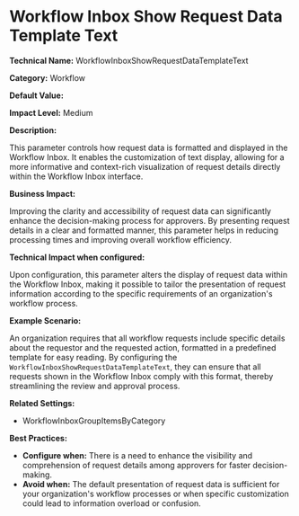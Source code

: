 # Workflow Inbox Show Request Data Template Text

**Technical Name:** WorkflowInboxShowRequestDataTemplateText

**Category:** Workflow

**Default Value:**

**Impact Level:** Medium

**Description:**

This parameter controls how request data is formatted and displayed in the Workflow Inbox. It enables the customization of text display, allowing for a more informative and context-rich visualization of request details directly within the Workflow Inbox interface.

**Business Impact:**

Improving the clarity and accessibility of request data can significantly enhance the decision-making process for approvers. By presenting request details in a clear and formatted manner, this parameter helps in reducing processing times and improving overall workflow efficiency.

**Technical Impact when configured:**

Upon configuration, this parameter alters the display of request data within the Workflow Inbox, making it possible to tailor the presentation of request information according to the specific requirements of an organization's workflow process. 

**Example Scenario:**

An organization requires that all workflow requests include specific details about the requestor and the requested action, formatted in a predefined template for easy reading. By configuring the `WorkflowInboxShowRequestDataTemplateText`, they can ensure that all requests shown in the Workflow Inbox comply with this format, thereby streamlining the review and approval process.

**Related Settings:**

- WorkflowInboxGroupItemsByCategory

**Best Practices:** 

- **Configure when:** There is a need to enhance the visibility and comprehension of request details among approvers for faster decision-making.
- **Avoid when:** The default presentation of request data is sufficient for your organization's workflow processes or when specific customization could lead to information overload or confusion.